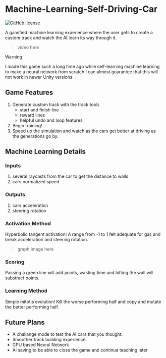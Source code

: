 # Machine-Learning-Self-Driving-Car
[![GitHub license](https://img.shields.io/github/license/Naereen/StrapDown.js.svg)](/LICENSE)

A gamified machine learning experience where the user gets to create a custom track and watch the AI learn its way through it.

> video here

> [!WARNING]  
> I made this game such a long time ago while self-learning machine learning to make a neural network from scratch
> I can almost guarantee that this will not work in newer Unity versions

## Game Features
1. Generate custom track with the track tools
   - start and finish line
   - reward lines
   - helpful undo and loop features
2. Begin training!
3. Speed up the simulation and watch as the cars get better at driving as the generations go by.

## Machine Learning Details
### Inputs
1) several raycasts from the car to get the distance to walls
2) cars normalized speed
### Outputs
1) cars acceleration
2) steering rotation
### Activation Method
Hyperbolic tangent activation! A range from -1 to 1 felt adequate for gas and break acceleration and steering rotation.
> graph image here
### Scoring
Passing a green line will add points, wasting time and hitting the wall will substract points.
### Learning Method
Simple mitotis evolution! Kill the worse performing half and copy and mutate the better performing half.

## Future Plans
- A challange mode to test the AI cars that you thought.
- Smoother track building experience.
- GPU based Neural Network
- AI saving to be able to close the game and continue teaching later
